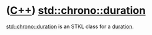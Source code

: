 # ([C++](Cpp.md)) [std::chrono::duration](CppStdChronoDuration.md)

[std::chrono::duration](CppStdChronoDuration.md) is an STKL class for a [duration](CppDuration.md).
